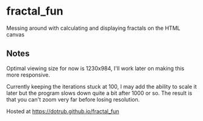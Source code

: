# fractal_fun
Messing around with calculating and displaying fractals on the HTML canvas

## Notes
Optimal viewing size for now is 1230x984, I'll work later on making this more responsive.

Currently keeping the iterations stuck at 100, I may add the ability to scale it later but the program slows down quite a bit after 1000 or so. The result is that you can't zoom very far before losing resolution.

Hosted at https://dotrub.github.io/fractal_fun
